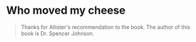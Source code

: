 # Who moved my cheese

> Thanks for Allister's recommendation to the book. The author of this book is Dr. Spencer Johnson.

